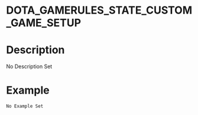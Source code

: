 # DOTA_GAMERULES_STATE_CUSTOM_GAME_SETUP
# Description
No Description Set
# Example
```No Example Set```